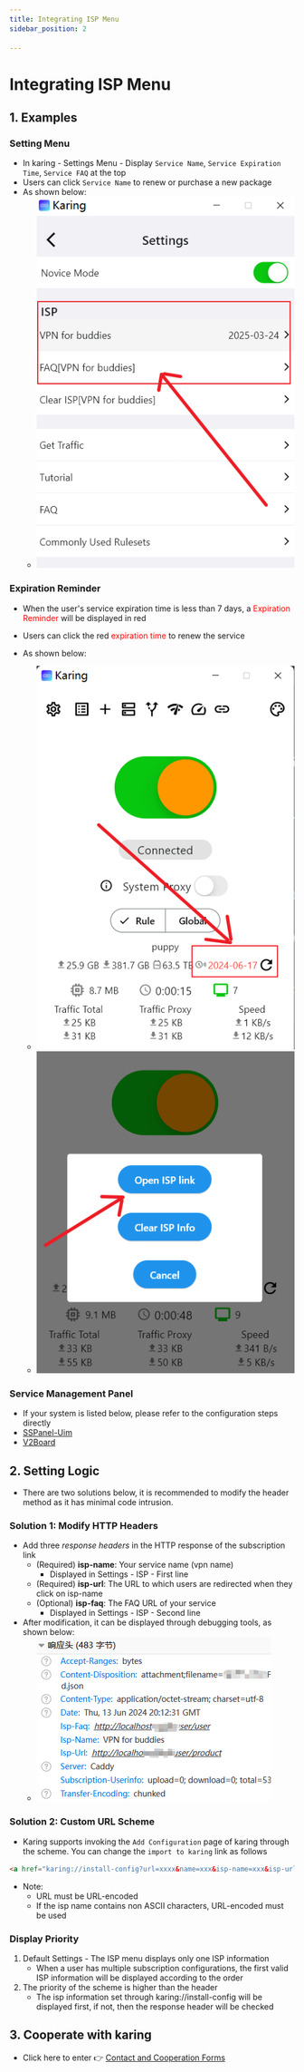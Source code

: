 ```yaml
---
title: Integrating ISP Menu
sidebar_position: 2

---
```


# Integrating ISP Menu

## 1. Examples

### Setting Menu

- In karing - Settings Menu - Display `Service Name`, `Service Expiration Time`, `Service FAQ` at the top
- Users can click `Service Name` to renew or purchase a new package
- As shown below:
  - ![menu](./img/cpr-1.png)

### Expiration Reminder

- When the user's service expiration time is less than 7 days, a <font color='red'>Expiration Reminder</font> will be displayed in red

- Users can click the red <font color='red'>expiration time</font> to renew the service
- As shown below:
  - ![expiration reminder](./img/cpr-4.png)
  - ![click to isp](./img/cpr-5.png)


### Service Management Panel

- If your system is listed below, please refer to the configuration steps directly
- [SSPanel-Uim](/cooperation/sspanel)
- [V2Board](/cooperation/v2board)

## 2. Setting Logic

- There are two solutions below, it is recommended to modify the header method as it has minimal code intrusion.

### Solution 1: Modify HTTP Headers

- Add three *response headers* in the HTTP response of the subscription link
  - (Required) **isp-name**: Your service name (vpn name)
    - Displayed in Settings - ISP - First line
  - (Required) **isp-url**: The URL to which users are redirected when they click on isp-name
  - (Optional) **isp-faq**: The FAQ URL of your service
    - Displayed in Settings - ISP - Second line
- After modification, it can be displayed through debugging tools, as shown below:
  - ![header](./img/cpr-3.png)

### Solution 2: Custom URL Scheme

- Karing supports invoking the `Add Configuration` page of karing through the scheme. You can change the `import to karing` link as follows
```html
<a href="karing://install-config?url=xxxx&name=xxx&isp-name=xxx&isp-url=xxx&isp-faq=xxx">import to karing</a>
```
- Note:
  - URL must be URL-encoded
  - If the isp name contains non ASCII characters, URL-encoded must be used

### Display Priority

1. Default Settings - The ISP menu displays only one ISP information
   - When a user has multiple subscription configurations, the first valid ISP information will be displayed according to the order
2. The priority of the scheme is higher than the header
   - The isp information set through karing://install-config will be displayed first, if not, then the response header will be checked

## 3. Cooperate with karing
- Click here to enter 👉 [Contact and Cooperation Forms](/en/blog/isp/cooperation#for-vpn-providers-from-other-regions)
